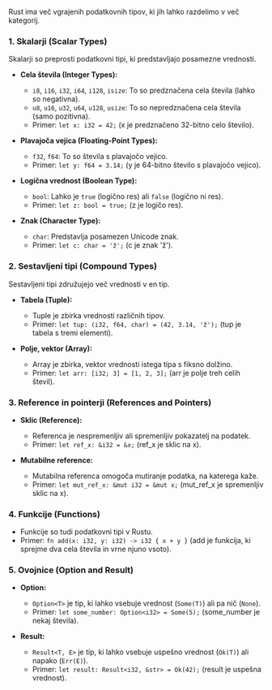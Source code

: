 Rust ima več vgrajenih podatkovnih tipov, ki jih lahko razdelimo v več kategorij. 

### 1. **Skalarji (Scalar Types)**
Skalarji so preprosti podatkovni tipi, ki predstavljajo posamezne vrednosti.

- **Cela števila (Integer Types):**
  - `i8`, `i16`, `i32`, `i64`, `i128`, `isize`: To so predznačena cela števila (lahko so negativna).
  - `u8`, `u16`, `u32`, `u64`, `u128`, `usize`: To so nepredznačena cela števila (samo pozitivna).
  - Primer: `let x: i32 = 42;` (x je predznačeno 32-bitno celo število).

- **Plavajoča vejica (Floating-Point Types):**
  - `f32`, `f64`: To so števila s plavajočo vejico.
  - Primer: `let y: f64 = 3.14;` (y je 64-bitno število s plavajočo vejico).

- **Logična vrednost (Boolean Type):**
  - `bool`: Lahko je `true` (logično res) ali `false` (logično ni res).
  - Primer: `let z: bool = true;` (z je logičo res).

- **Znak (Character Type):**
  - `char`: Predstavlja posamezen Unicode znak.
  - Primer: `let c: char = 'ž';` (c je znak 'ž').

### 2. **Sestavljeni tipi (Compound Types)**
Sestavljeni tipi združujejo več vrednosti v en tip.

- **Tabela (Tuple):**
  - Tuple je zbirka vrednosti različnih tipov.
  - Primer: `let tup: (i32, f64, char) = (42, 3.14, 'ž');` (tup je tabela s tremi elementi).

- **Polje, vektor (Array):**
  - Array je zbirka, vektor vrednosti istega tipa s fiksno dolžino.
  - Primer: `let arr: [i32; 3] = [1, 2, 3];` (arr je polje treh celih števil).

### 3. **Reference in pointerji (References and Pointers)**
- **Sklic (Reference):**
  - Referenca je nespremenljiv ali spremenljiv pokazatelj na podatek.
  - Primer: `let ref_x: &i32 = &x;` (ref_x je sklic na x).

- **Mutabilne reference:**
  - Mutabilna referenca omogoča mutiranje podatka, na katerega kaže.
  - Primer: `let mut_ref_x: &mut i32 = &mut x;` (mut_ref_x je spremenljiv sklic na x).

### 4. **Funkcije (Functions)**
- Funkcije so tudi podatkovni tipi v Rustu.
- Primer: `fn add(x: i32, y: i32) -> i32 { x + y }` (add je funkcija, ki sprejme dva cela števila in vrne njuno vsoto).

### 5. **Ovojnice (Option and Result)**
- **Option:**
  - `Option<T>` je tip, ki lahko vsebuje vrednost (`Some(T)`) ali pa nič (`None`).
  - Primer: `let some_number: Option<i32> = Some(5);` (some_number je nekaj števila).

- **Result:**
  - `Result<T, E>` je tip, ki lahko vsebuje uspešno vrednost (`Ok(T)`) ali napako (`Err(E)`).
  - Primer: `let result: Result<i32, &str> = Ok(42);` (result je uspešna vrednost).


